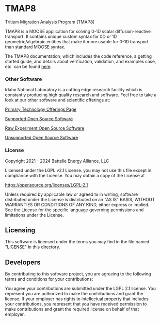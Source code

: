 # TMAP8
Tritium Migration Analysis Program (TMAP8)

TMAP8 is a MOOSE application for solving 0-1D scalar diffusion-reactive transport. It contains unique custom syntax for 0D or 1D geometric/algebraic entities that make it more usable for 0-1D transport than standard MOOSE syntax.

The TMAP8 documentation, which includes the code reference, a getting started guide, and details about verification, validation, and examples case, etc. can be found [here](https://mooseframework.inl.gov/tmap8).

### Other Software
Idaho National Laboratory is a cutting edge research facility which is constantly producing high quality research and software. Feel free to take a look at our other software and scientific offerings at:

[Primary Technology Offerings Page](https://www.inl.gov/inl-initiatives/technology-deployment)

[Supported Open Source Software](https://github.com/idaholab)

[Raw Experiment Open Source Software](https://github.com/IdahoLabResearch)

[Unsupported Open Source Software](https://github.com/IdahoLabCuttingBoard)

### License

Copyright 2021 - 2024 Battelle Energy Alliance, LLC

Licensed under the LGPL v2.1 License.
you may not use this file except in compliance with the License.
You may obtain a copy of the License at

  https://opensource.org/licenses/LGPL-2.1

Unless required by applicable law or agreed to in writing, software
distributed under the License is distributed on an "AS IS" BASIS,
WITHOUT WARRANTIES OR CONDITIONS OF ANY KIND, either express or implied.
See the License for the specific language governing permissions and
limitations under the License.



Licensing
-----
This software is licensed under the terms you may find in the file named "LICENSE" in this directory.


Developers
-----
By contributing to this software project, you are agreeing to the following terms and conditions for your contributions:

You agree your contributions are submitted under the LGPL 2.1 license. You represent you are authorized to make the contributions and grant the license. If your employer has rights to intellectual property that includes your contributions, you represent that you have received permission to make contributions and grant the required license on behalf of that employer.
